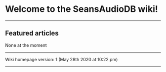 # Welcome to the SeansAudioDB wiki!

---

Featured articles
-----------

None at the moment

---

Wiki homepage version: 1 (May 28th 2020 at 10:22 pm)

---
